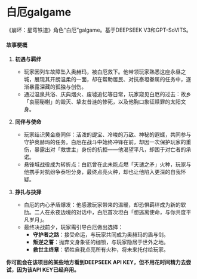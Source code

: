 # 白厄galgame
《崩坏：星穹铁道》角色“白厄”galgame。基于DEEPSEEK V3和GPT-SoVITS。


#### **故事梗概**  
1. **初遇与羁绊**  
   - 玩家因列车故障坠入奥赫玛，被白厄救下。他带领玩家熟悉这座永昼之城，展现其开朗温柔的一面，却在帮助居民、对抗泰坦眷属的任务中，逐渐暴露深藏的孤独与创伤。  
   - 通过温泉共浴、庆典烟火、废墟追忆等日常，玩家窥见白厄的过去：故乡「哀丽秘榭」的毁灭、挚友昔涟的惨死，以及他胸口象征赎罪的太阳文身。  

2. **同伴与使命**  
   - 玩家结识黄金裔同伴：活泼的缇宝、冷峻的万敌、神秘的遐蝶，共同参与守护奥赫玛的任务。白厄在战斗中始终冲锋在前，却因一次保护玩家的重伤，暴露出对「救世主」身份的抗拒——他渴望平凡，却困于对亡者的承诺。  
   - 悬锋城战役成为转折点：白厄曾在此未能点燃「天谴之矛」火种，玩家与他携手对抗纷争泰坦分身，最终点亮火种，却也让他陷入更深的自我怀疑。

3. **挣扎与抉择**  
   - 白厄的内心矛盾爆发：他感激玩家带来的温暖，却恐惧羁绊成为新的软肋。二人在永夜边境的对话中，白厄首次坦白「想逃离使命，与你共度平凡岁月」。  
   - 最终决战前夕，玩家需引导白厄做出选择：  
     - **守护者之路**：接受命运，与玩家共同成为奥赫玛的盾与剑。  
     - **叛逆之誓**：抛弃文身象征的枷锁，与玩家隐居于世外之地。  
     - **救世主终章**：牺牲自我点亮所有火种，将未来托付给玩家。

**你可能会在该项目的某些地方看到DEEPSEEK API KEY，但不用花时间精力去尝试，因为该API KEY已经弃用。**
